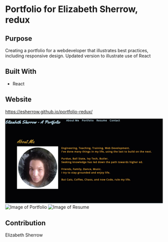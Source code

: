 # Portfolio for Elizabeth Sherrow, redux

## Purpose
Creating a portfolio for a webdeveloper that illustrates best practices, including responsive design.  Updated version to illustrate use of React

## Built With
*  React

## Website
https://esherrow.github.io/portfolio-redux/

![Image of About Me](https://github.com/esherrow/portfolio-redux/blob/master/AboutMe.JPG)
![Image of Portfolio](http://github.com/esherrow/portfolio-redux/Portfolio.JPG)
![Image of Resume](http://github.com/esherrow/portfolio-redux/Resume.JPG)


## Contribution
Elizabeth Sherrow
